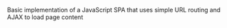 Basic implementation of a JavaScript SPA that uses simple URL routing and AJAX to load page content
